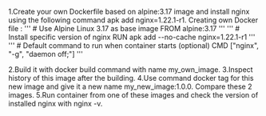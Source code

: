 1.Create your own Dockerfile based on alpine:3.17 image and install nginx using the following command apk add nginx=1.22.1-r1.
  Creating own Docker file :
'''
    # Use Alpine Linux 3.17 as base image
    FROM alpine:3.17
  '''
  '''
    # Install specific version of nginx
    RUN apk add --no-cache nginx=1.22.1-r1
'''
'''
    # Default command to run when container starts (optional)
    CMD ["nginx", "-g", "daemon off;"]
'''

2.Build it with docker build command with name my_own_image.
3.Inspect history of this image after the building.
4.Use command docker tag for this new image and give it a new name my_new_image:1.0.0. Compare these 2 images.
5.Run container from one of these images and check the version of installed nginx with nginx -v.
